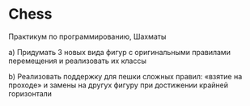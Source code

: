 # Chess
Практикум по программированию, Шахматы

a) Придумать 3 новых вида фигур с оригинальными правилами перемещения и реализовать их классы

b) Реализовать поддержку для пешки сложных правил: «взятие на проходе» и замены на другух фигуру при достижении крайней горизонтали 
